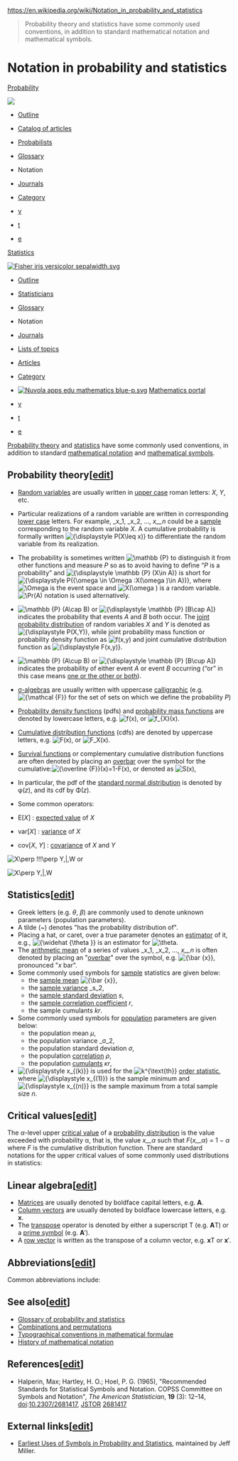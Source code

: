 https://en.wikipedia.org/wiki/Notation_in_probability_and_statistics

> Probability theory and statistics have some commonly used conventions, in addition to standard mathematical notation and mathematical symbols.

# Notation in probability and statistics
[Probability](https://en.wikipedia.org/wiki/Probability "Probability")

![](https://upload.wikimedia.org/wikipedia/commons/thumb/7/77/Nuvola_apps_atlantik.png/100px-Nuvola_apps_atlantik.png)

*   [Outline](https://en.wikipedia.org/wiki/Outline_of_probability "Outline of probability")
*   [Catalog of articles](https://en.wikipedia.org/wiki/Catalog_of_articles_in_probability_theory "Catalog of articles in probability theory")
*   [Probabilists](https://en.wikipedia.org/wiki/List_of_mathematical_probabilists "List of mathematical probabilists")
*   [Glossary](https://en.wikipedia.org/wiki/Glossary_of_probability_and_statistics "Glossary of probability and statistics")
*   Notation
*   [Journals](https://en.wikipedia.org/wiki/List_of_probability_journals "List of probability journals")
*   [Category](https://en.wikipedia.org/wiki/Category:Probability "Category:Probability")

*   [v](https://en.wikipedia.org/wiki/Template:Probability_topics_sidebar "Template:Probability topics sidebar")
*   [t](https://en.wikipedia.org/wiki/Template_talk:Probability_topics_sidebar "Template talk:Probability topics sidebar")
*   [e](https://en.wikipedia.org/w/index.php?title=Template:Probability_topics_sidebar&action=edit)

[Statistics](https://en.wikipedia.org/wiki/Statistics "Statistics")

[![Fisher iris versicolor sepalwidth.svg](https://upload.wikimedia.org/wikipedia/commons/thumb/4/40/Fisher_iris_versicolor_sepalwidth.svg/100px-Fisher_iris_versicolor_sepalwidth.svg.png)](https://en.wikipedia.org/wiki/File:Fisher_iris_versicolor_sepalwidth.svg)

*   [Outline](https://en.wikipedia.org/wiki/Outline_of_statistics "Outline of statistics")
*   [Statisticians](https://en.wikipedia.org/wiki/List_of_statisticians "List of statisticians")
*   [Glossary](https://en.wikipedia.org/wiki/Glossary_of_probability_and_statistics "Glossary of probability and statistics")
*   Notation
*   [Journals](https://en.wikipedia.org/wiki/List_of_statistics_journals "List of statistics journals")
*   [Lists of topics](https://en.wikipedia.org/wiki/Lists_of_statistics_topics "Lists of statistics topics")
*   [Articles](https://en.wikipedia.org/wiki/List_of_statistics_articles "List of statistics articles")
*   [Category](https://en.wikipedia.org/wiki/Category:Statistics "Category:Statistics")
*     
    [![Nuvola apps edu mathematics blue-p.svg](https://upload.wikimedia.org/wikipedia/commons/thumb/3/3e/Nuvola_apps_edu_mathematics_blue-p.svg/16px-Nuvola_apps_edu_mathematics_blue-p.svg.png)](https://en.wikipedia.org/wiki/File:Nuvola_apps_edu_mathematics_blue-p.svg) [Mathematics portal](https://en.wikipedia.org/wiki/Portal:Mathematics "Portal:Mathematics")

*   [v](https://en.wikipedia.org/wiki/Template:Statistics_topics_sidebar "Template:Statistics topics sidebar")
*   [t](https://en.wikipedia.org/wiki/Template_talk:Statistics_topics_sidebar "Template talk:Statistics topics sidebar")
*   [e](https://en.wikipedia.org/w/index.php?title=Template:Statistics_topics_sidebar&action=edit)

[Probability theory](https://en.wikipedia.org/wiki/Probability_theory "Probability theory") and [statistics](https://en.wikipedia.org/wiki/Statistics "Statistics") have some commonly used conventions, in addition to standard [mathematical notation](https://en.wikipedia.org/wiki/Mathematical_notation "Mathematical notation") and [mathematical symbols](https://en.wikipedia.org/wiki/Table_of_mathematical_symbols "Table of mathematical symbols").

Probability theory\[[edit](https://en.wikipedia.org/w/index.php?title=Notation_in_probability_and_statistics&action=edit&section=1 "Edit section: Probability theory")\]
------------------------------------------------------------------------------------------------------------------------------------------------------------------------

*   [Random variables](https://en.wikipedia.org/wiki/Random_variable "Random variable") are usually written in [upper case](https://en.wikipedia.org/wiki/Upper_case "Upper case") roman letters: _X_, _Y_, etc.
*   Particular realizations of a random variable are written in corresponding [lower case](https://en.wikipedia.org/wiki/Lower_case "Lower case") letters. For example, _x_1, _x_2, …, _x__n_ could be a [sample](https://en.wikipedia.org/wiki/Random_sample "Random sample") corresponding to the random variable _X_. A cumulative probability is formally written ![{\displaystyle P(X\leq x)}](https://wikimedia.org/api/rest_v1/media/math/render/svg/f0eb4eb6132dced98973b8293d25c1676c7ebecf) to differentiate the random variable from its realization.
*   The probability is sometimes written ![\mathbb {P} ](https://wikimedia.org/api/rest_v1/media/math/render/svg/1053af9e662ceaf56c4455f90e0f67273422eded) to distinguish it from other functions and measure _P_ so as to avoid having to define “_P_ is a probability” and ![{\displaystyle \mathbb {P} (X\in A)}](https://wikimedia.org/api/rest_v1/media/math/render/svg/7a3df8d77bf466ebe9a7943c85f5b4bb8816ad81) is short for ![{\displaystyle P(\{\omega \in \Omega :X(\omega )\in A\})}](https://wikimedia.org/api/rest_v1/media/math/render/svg/9df6935102515fb62f59cfbe654ad127a639cfda), where ![\Omega ](https://wikimedia.org/api/rest_v1/media/math/render/svg/24b0d5ca6f381068d756f6337c08e0af9d1eeb6f) is the event space and ![X(\omega )](https://wikimedia.org/api/rest_v1/media/math/render/svg/f1ad6b0ad347d4b6b204815aabf621bd488934ca) is a random variable. ![\Pr(A)](https://wikimedia.org/api/rest_v1/media/math/render/svg/73acce4b7989bbfd543e36d2be5f6e433a9bbaf4) notation is used alternatively.
*   ![\mathbb {P} (A\cap B)](https://wikimedia.org/api/rest_v1/media/math/render/svg/c438f98015447ef3671f2280c7825cf6f12a6379) or ![{\displaystyle \mathbb {P} [B\cap A]}](https://wikimedia.org/api/rest_v1/media/math/render/svg/34244c1cb5954da1d33e683d5fa89e4e7df30959) indicates the probability that events _A_ and _B_ both occur. The [joint probability distribution](https://en.wikipedia.org/wiki/Joint_probability_distribution "Joint probability distribution") of random variables _X_ and _Y_ is denoted as ![{\displaystyle P(X,Y)}](https://wikimedia.org/api/rest_v1/media/math/render/svg/a6fd347c3c83e69250fe5a6c3648fed056ff8f68), while joint probability mass function or probability density function as ![f(x,y)](https://wikimedia.org/api/rest_v1/media/math/render/svg/29473ed0c4e838ac9dbe074535e507166c0e9101) and joint cumulative distribution function as ![{\displaystyle F(x,y)}](https://wikimedia.org/api/rest_v1/media/math/render/svg/81df93097aee89e43fd71a8f4f744c418e1e2d4d).
*   ![\mathbb {P} (A\cup B)](https://wikimedia.org/api/rest_v1/media/math/render/svg/37a66b293d89bb2e2a92975afb13856bc477ec55) or ![{\displaystyle \mathbb {P} [B\cup A]}](https://wikimedia.org/api/rest_v1/media/math/render/svg/1f6eec48e283636dc59510301e8024854d1f57fa) indicates the probability of either event _A_ or event _B_ occurring (“or” in this case means [one or the other or both](https://en.wikipedia.org/wiki/Inclusive_or "Inclusive or")).
*   [σ-algebras](https://en.wikipedia.org/wiki/Sigma-algebra "Sigma-algebra") are usually written with uppercase [calligraphic](https://en.wikipedia.org/wiki/Calligraphy "Calligraphy") (e.g. ![{\mathcal {F}}](https://wikimedia.org/api/rest_v1/media/math/render/svg/205d4b91000d9dcf1a5bbabdfa6a8395fa60b676) for the set of sets on which we define the probability _P_)
*   [Probability density functions](https://en.wikipedia.org/wiki/Probability_density_function "Probability density function") (pdfs) and [probability mass functions](https://en.wikipedia.org/wiki/Probability_mass_function "Probability mass function") are denoted by lowercase letters, e.g. ![f(x)](https://wikimedia.org/api/rest_v1/media/math/render/svg/202945cce41ecebb6f643f31d119c514bec7a074), or ![f_{X}(x)](https://wikimedia.org/api/rest_v1/media/math/render/svg/29310a010e7f7dfa33ba69bcf1ef9ec166d461dd).
*   [Cumulative distribution functions](https://en.wikipedia.org/wiki/Cumulative_distribution_function "Cumulative distribution function") (cdfs) are denoted by uppercase letters, e.g. ![F(x)](https://wikimedia.org/api/rest_v1/media/math/render/svg/71a82805d469cdfa7856c11d6ee756acd1dc7174), or ![F_X(x)](https://wikimedia.org/api/rest_v1/media/math/render/svg/242727215e028fc47529c5bd7035e88cc0da25e0).
*   [Survival functions](https://en.wikipedia.org/wiki/Survival_function "Survival function") or complementary cumulative distribution functions are often denoted by placing an [overbar](https://en.wikipedia.org/wiki/Overbar "Overbar") over the symbol for the cumulative:![{\overline {F}}(x)=1-F(x)](https://wikimedia.org/api/rest_v1/media/math/render/svg/1941dc5171830203a01848eab8b8fba7fe36503c), or denoted as ![S(x)](https://wikimedia.org/api/rest_v1/media/math/render/svg/1886b5a535ed8f168a7c3a83afc8ca440edcdc6d),
*   In particular, the pdf of the [standard normal distribution](https://en.wikipedia.org/wiki/Standard_normal_distribution "Standard normal distribution") is denoted by φ(_z_), and its cdf by Φ(_z_).
*   Some common operators:

*   E\[_X_\] : [expected value](https://en.wikipedia.org/wiki/Expected_value "Expected value") of _X_
*   var\[_X_\] : [variance](https://en.wikipedia.org/wiki/Variance "Variance") of _X_
*   cov\[_X_, _Y_\] : [covariance](https://en.wikipedia.org/wiki/Covariance "Covariance") of _X_ and _Y_

![X\perp \!\!\!\perp Y\,|\,W](https://wikimedia.org/api/rest_v1/media/math/render/svg/1cdd6fff8776a930ccaba091224bb1958e6360c8) or

![X\perp Y\,|\,W](https://wikimedia.org/api/rest_v1/media/math/render/svg/ae6d018f1080debde6565000e3ba82ff7c7ca853)

Statistics\[[edit](https://en.wikipedia.org/w/index.php?title=Notation_in_probability_and_statistics&action=edit&section=2 "Edit section: Statistics")\]
--------------------------------------------------------------------------------------------------------------------------------------------------------

*   Greek letters (e.g. _θ_, _β_) are commonly used to denote unknown parameters (population parameters).
*   A tilde (~) denotes "has the probability distribution of".
*   Placing a hat, or caret, over a true parameter denotes an [estimator](https://en.wikipedia.org/wiki/Estimator "Estimator") of it, e.g., ![{\widehat {\theta }}](https://wikimedia.org/api/rest_v1/media/math/render/svg/89a031ed08d81ed4f0df984f0d9f30b7ae07be46) is an estimator for ![\theta ](https://wikimedia.org/api/rest_v1/media/math/render/svg/6e5ab2664b422d53eb0c7df3b87e1360d75ad9af).
*   The [arithmetic mean](https://en.wikipedia.org/wiki/Arithmetic_mean "Arithmetic mean") of a series of values _x_1, _x_2, ..., _x__n_ is often denoted by placing an "[overbar](https://en.wikipedia.org/wiki/Overbar "Overbar")" over the symbol, e.g. ![{\bar {x}}](https://wikimedia.org/api/rest_v1/media/math/render/svg/466e03e1c9533b4dab1b9949dad393883f385d80), pronounced "_x_ bar".
*   Some commonly used symbols for [sample](https://en.wikipedia.org/wiki/Sample_(statistics) "Sample (statistics)") statistics are given below:
    *   the [sample mean](https://en.wikipedia.org/wiki/Sample_mean "Sample mean") ![{\bar {x}}](https://wikimedia.org/api/rest_v1/media/math/render/svg/466e03e1c9533b4dab1b9949dad393883f385d80),
    *   the [sample variance](https://en.wikipedia.org/wiki/Sample_variance "Sample variance") _s_2,
    *   the [sample standard deviation](https://en.wikipedia.org/wiki/Sample_standard_deviation "Sample standard deviation") _s_,
    *   the [sample correlation coefficient](https://en.wikipedia.org/wiki/Pearson_correlation_coefficient "Pearson correlation coefficient") _r_,
    *   the sample cumulants _kr_.
*   Some commonly used symbols for [population](https://en.wikipedia.org/wiki/Statistical_population "Statistical population") parameters are given below:
    *   the population mean _μ_,
    *   the population variance _σ_2,
    *   the population standard deviation _σ_,
    *   the population [correlation](https://en.wikipedia.org/wiki/Pearson_product-moment_correlation_coefficient "Pearson product-moment correlation coefficient") _ρ_,
    *   the population [cumulants](https://en.wikipedia.org/wiki/Cumulant "Cumulant") _κr_,
*   ![{\displaystyle x_{(k)}}](https://wikimedia.org/api/rest_v1/media/math/render/svg/5f3387edfb141c35ca899ddd548aeeb7f34c1781) is used for the ![k^{\text{th}}](https://wikimedia.org/api/rest_v1/media/math/render/svg/4972c293a203ef44247bcdc01bc77d6df0e21719) [order statistic](https://en.wikipedia.org/wiki/Order_statistic "Order statistic"), where ![{\displaystyle x_{(1)}}](https://wikimedia.org/api/rest_v1/media/math/render/svg/464c1aa643240b7e29d9a21be0f4c1c75d1c20d4) is the sample minimum and ![{\displaystyle x_{(n)}}](https://wikimedia.org/api/rest_v1/media/math/render/svg/3e6ad08f22682b82919b668b79cde43017aa102e) is the sample maximum from a total sample size _n_.

Critical values\[[edit](https://en.wikipedia.org/w/index.php?title=Notation_in_probability_and_statistics&action=edit&section=3 "Edit section: Critical values")\]
------------------------------------------------------------------------------------------------------------------------------------------------------------------

The _α_\-level upper [critical value](https://en.wikipedia.org/wiki/Critical_value "Critical value") of a [probability distribution](https://en.wikipedia.org/wiki/Probability_distribution "Probability distribution") is the value exceeded with probability α, that is, the value _x__α_ such that _F_(_x__α_) = 1 − _α_ where _F_ is the cumulative distribution function. There are standard notations for the upper critical values of some commonly used distributions in statistics:

Linear algebra\[[edit](https://en.wikipedia.org/w/index.php?title=Notation_in_probability_and_statistics&action=edit&section=4 "Edit section: Linear algebra")\]
----------------------------------------------------------------------------------------------------------------------------------------------------------------

*   [Matrices](https://en.wikipedia.org/wiki/Matrix_(mathematics) "Matrix (mathematics)") are usually denoted by boldface capital letters, e.g. **A**.
*   [Column vectors](https://en.wikipedia.org/wiki/Column_vector "Column vector") are usually denoted by boldface lowercase letters, e.g. **x**.
*   The [transpose](https://en.wikipedia.org/wiki/Transpose "Transpose") operator is denoted by either a superscript T (e.g. **A**T) or a [prime symbol](https://en.wikipedia.org/wiki/Prime_(symbol) "Prime (symbol)") (e.g. **A**′).
*   A [row vector](https://en.wikipedia.org/wiki/Row_vector "Row vector") is written as the transpose of a column vector, e.g. **x**T or **x**′.

Abbreviations\[[edit](https://en.wikipedia.org/w/index.php?title=Notation_in_probability_and_statistics&action=edit&section=5 "Edit section: Abbreviations")\]
--------------------------------------------------------------------------------------------------------------------------------------------------------------

Common abbreviations include:

See also\[[edit](https://en.wikipedia.org/w/index.php?title=Notation_in_probability_and_statistics&action=edit&section=6 "Edit section: See also")\]
----------------------------------------------------------------------------------------------------------------------------------------------------

*   [Glossary of probability and statistics](https://en.wikipedia.org/wiki/Glossary_of_probability_and_statistics "Glossary of probability and statistics")
*   [Combinations and permutations](https://en.wikipedia.org/wiki/Combinations_and_permutations "Combinations and permutations")
*   [Typographical conventions in mathematical formulae](https://en.wikipedia.org/wiki/Typographical_conventions_in_mathematical_formulae "Typographical conventions in mathematical formulae")
*   [History of mathematical notation](https://en.wikipedia.org/wiki/History_of_mathematical_notation "History of mathematical notation")

References\[[edit](https://en.wikipedia.org/w/index.php?title=Notation_in_probability_and_statistics&action=edit&section=7 "Edit section: References")\]
--------------------------------------------------------------------------------------------------------------------------------------------------------

*   Halperin, Max; Hartley, H. O.; Hoel, P. G. (1965), "Recommended Standards for Statistical Symbols and Notation. COPSS Committee on Symbols and Notation", _The American Statistician_, **19** (3): 12–14, [doi](https://en.wikipedia.org/wiki/Doi_(identifier) "Doi (identifier)"):[10.2307/2681417](https://doi.org/10.2307%2F2681417), [JSTOR](https://en.wikipedia.org/wiki/JSTOR_(identifier) "JSTOR (identifier)") [2681417](https://www.jstor.org/stable/2681417)

External links\[[edit](https://en.wikipedia.org/w/index.php?title=Notation_in_probability_and_statistics&action=edit&section=8 "Edit section: External links")\]
----------------------------------------------------------------------------------------------------------------------------------------------------------------

*   [Earliest Uses of Symbols in Probability and Statistics](http://jeff560.tripod.com/stat.html), maintained by Jeff Miller.
